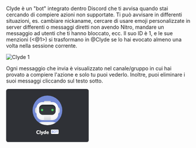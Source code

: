 <!-- TITLE:[IT] Clyde -->
<!-- SUBTITLE:Il bot di Discord -->

Clyde è un "bot" integrato dentro Discord che ti avvisa quando stai cercando di compiere azioni non supportate. Ti può avvisare in differenti situazioni, es. cambiare nickaname, cercare di usare emoji personalizzate in server differenti o  messaggi diretti non avendo Nitro, mandare un messaggio ad utenti che ti hanno bloccato, ecc. Il suo ID è 1, e le sue menzioni (<@1>) si trasformano in @Clyde se lo hai evocato almeno una volta nella sessione corrente.

![Clyde 1](https://i.imgur.com/DFZqk7R.png "Clyde 1")

Ogni messaggio che invia è visualizzato nel canale/gruppo in cui hai provato a compiere l'azione e solo tu puoi vederlo. Inoltre, puoi eliminare i suoi messaggi cliccando sul testo sotto. 

![Clyde 2](/uploads/clyde/newclyde.png "Clyde's User Profile")